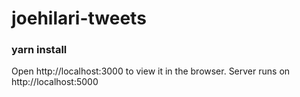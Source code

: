 # joehilari-tweets

### yarn install

Open http://localhost:3000 to view it in the browser.
Server runs on http://localhost:5000


